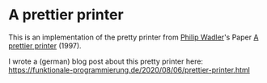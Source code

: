 # A prettier printer

This is an implementation of the pretty printer from 
[Philip Wadler](http://homepages.inf.ed.ac.uk/wadler/)'s
Paper 
[A prettier printer](http://homepages.inf.ed.ac.uk/wadler/papers/prettier/prettier.pdf)
(1997).

I wrote a (german) blog post about this pretty printer here: 
https://funktionale-programmierung.de/2020/08/06/prettier-printer.html
